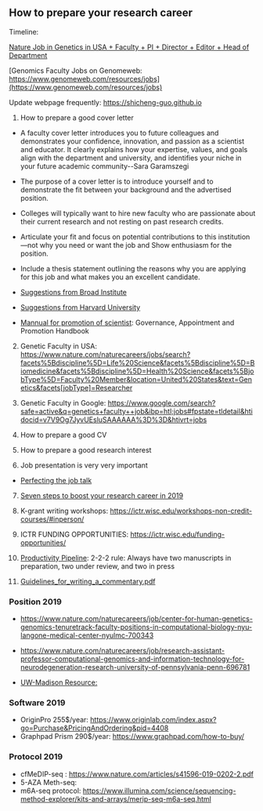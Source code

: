 ## How to prepare your research career

Timeline:

[Nature Job in Genetics in USA + Faculty + PI + Director + Editor + Head of Department](https://www.nature.com/naturecareers/jobs/search?facets%5Bdiscipline%5D=Life%20Science&facets%5Bdiscipline%5D=Biomedicine&facets%5Bdiscipline%5D=Health%20Science&facets%5BjobType%5D=Faculty%20Member&facets%5BjobType%5D=Researcher&facets%5BjobType%5D=Director&facets%5BjobType%5D=Head%20of%20Department&facets%5BjobType%5D=Principal%20Investigator&facets%5BjobType%5D=Project%20Manager&facets%5BjobType%5D=Editor&location=United%20States&location_range=25&sort=newest&text=Genetics&facets[discipline]=Environmental%20Science)

[Genomics Faculty Jobs on Genomeweb: https://www.genomeweb.com/resources/jobs](https://www.genomeweb.com/resources/jobs)

Update webpage frequently: https://shicheng-guo.github.io

1. How to prepare a good cover letter
* A faculty cover letter introduces you to future colleagues and demonstrates your confidence, innovation, and passion as a scientist and educator. It clearly explains how your expertise, values, and goals align with the department and university, and identifies your niche in your future academic community--Sara Garamszegi
* The purpose of a cover letter is to introduce yourself and to demonstrate the fit between your background and the advertised position. 
* Colleges will typically want to hire new faculty who are passionate about their current research and not resting on past research credits.
* Articulate your fit and focus on potential contributions to this institution—not why you need or want the job and Show enthusiasm for the position.
* Include a thesis statement outlining the reasons why you are applying for this job and what makes you an excellent candidate.
* [Suggestions from Broad Institute](https://github.com/Shicheng-Guo/ResearchCareer/blob/master/Cover%20letter%20for%20a%20faculty%20position%20_%20Broad%20Institute%20of%20MIT%20and%20Harvard.pdf)
* [Suggestions from Harvard University](gsas-cvs-and-cover-letters.pdf)

* [Mannual for promotion of scientist](https://fa.hms.harvard.edu/files/hmsofa/files/fom_handbook_current_issue.dec2018v2.pdf): Governance, Appointment and Promotion Handbook

2. Genetic Faculty in USA: https://www.nature.com/naturecareers/jobs/search?facets%5Bdiscipline%5D=Life%20Science&facets%5Bdiscipline%5D=Biomedicine&facets%5Bdiscipline%5D=Health%20Science&facets%5BjobType%5D=Faculty%20Member&location=United%20States&text=Genetics&facets[jobType]=Researcher

3. Genetic Faculty in Google: https://www.google.com/search?safe=active&q=genetics+faculty++job&ibp=htl;jobs#fpstate=tldetail&htidocid=v7V9Og7JyvUEsluSAAAAAA%3D%3D&htivrt=jobs

4. How to prepare a good CV


5. How to prepare a good research interest


6. Job presentation is very very important
* [Perfecting the job talk](PerfectingTheJobTalk-JE.pdf)

7. [Seven steps to boost your research career in 2019](https://www.nature.com/articles/d41586-018-07807-x)

8. K-grant writing workshops: https://ictr.wisc.edu/workshops-non-credit-courses/#inperson/

9. ICTR FUNDING OPPORTUNITIES: https://ictr.wisc.edu/funding-opportunities/

10. [Productivity Pipeline](https://github.com/Shicheng-Guo/ResearchCareer/blob/master/My%20Writing%20Productivity%20Pipeline%20-%20The%20Chronicle%20of%20Higher%20Education.pdf): 2-2-2 rule: Always have two manuscripts in preparation, two under review, and two in press

11. [Guidelines_for_writing_a_commentary.pdf](trainning/Guidelines_for_writing_a_commentary.pdf)

### Position 2019

* https://www.nature.com/naturecareers/job/center-for-human-genetics-genomics-tenuretrack-faculty-positions-in-computational-biology-nyu-langone-medical-center-nyulmc-700343 

* https://www.nature.com/naturecareers/job/research-assistant-professor-computational-genomics-and-information-technology-for-neurodegeneration-research-university-of-pennsylvania-penn-696781

* [UW-Madison Resource: ](https://cancer.wisc.edu/research/shared-resources/)

### Software 2019

* OriginPro 255$/year: https://www.originlab.com/index.aspx?go=Purchase&PricingAndOrdering&pid=4408
* Graphpad Prism 290$/year: https://www.graphpad.com/how-to-buy/

### Protocol 2019
* cfMeDIP-seq : https://www.nature.com/articles/s41596-019-0202-2.pdf
* 5-AZA Meth-seq: 
* m6A-seq protocol: https://www.illumina.com/science/sequencing-method-explorer/kits-and-arrays/merip-seq-m6a-seq.html
